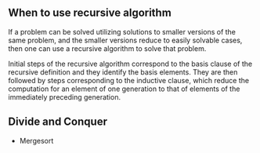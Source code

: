 
## When to use recursive algorithm

If a problem can be solved utilizing solutions to smaller versions of the same problem, and the smaller versions reduce to easily solvable cases, then one can use a recursive algorithm to solve that problem. 

Initial steps of the recursive algorithm correspond to the basis clause of the recursive definition and they identify the basis elements. They are then followed by steps corresponding to the inductive clause, which reduce the computation for an element of one generation to that of elements of the immediately preceding generation.

## Divide and Conquer

- Mergesort
